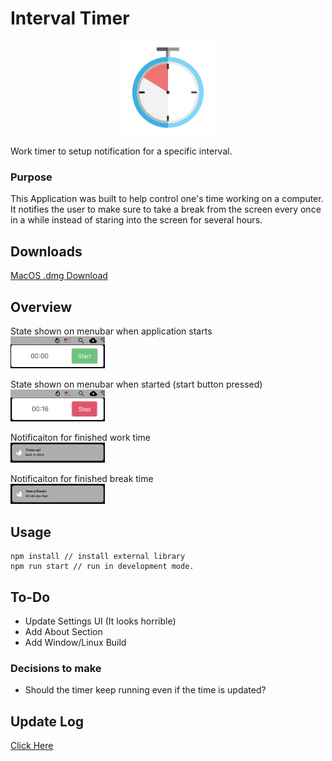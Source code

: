 # Interval Timer
<p align="center">
<img src="src/assets/icon.png" width="30%" height="30%">
</p>

Work timer to setup notification for a specific interval.

### Purpose

This Application was built to help control one's time working on a computer. It notifies the user to make sure to take a break from the screen every once in a while instead of staring into the screen for several hours. 

## Downloads

[MacOS .dmg Download](https://github.com/jerichoi224/interval-timer/raw/master/builds/Interval_Timer.dmg)


## Overview
State shown on menubar when application starts<br>
<img src="screenshots/start_state.png" width="30%" height="30%">

State shown on menubar when started (start button pressed)<br>
<img src="screenshots/running_state.png" width="30%" height="30%">

Notificaiton for finished work time<br>
<img src="screenshots/work_done.png" width="30%" height="30%">

Notificaiton for finished break time<br>
<img src="screenshots/break_done.png" width="30%" height="30%">

## Usage
```
npm install // install external library
npm run start // run in development mode.
```

## To-Do
- Update Settings UI (It looks horrible)
- Add About Section
- Add Window/Linux Build

### Decisions to make
- Should the timer keep running even if the time is updated?

## Update Log
[Click Here](update.md)
